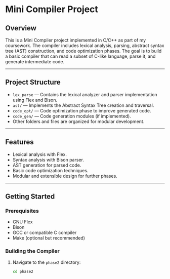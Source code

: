 # Mini Compiler Project

## Overview

This is a Mini Compiler project implemented in C/C++ as part of my coursework. The compiler includes lexical analysis, parsing, abstract syntax tree (AST) construction, and code optimization phases. The goal is to build a basic compiler that can read a subset of C-like language, parse it, and generate intermediate code.

---

## Project Structure

- `lex_parse` — Contains the lexical analyzer and parser implementation using Flex and Bison.
- `ast/` — Implements the Abstract Syntax Tree creation and traversal.
- `code_opt/` — Code optimization phase to improve generated code.
- `code_gen/` — Code generation modules (if implemented).
- Other folders and files are organized for modular development.

---

## Features

- Lexical analysis with Flex.
- Syntax analysis with Bison parser.
- AST generation for parsed code.
- Basic code optimization techniques.
- Modular and extensible design for further phases.

---

## Getting Started

### Prerequisites

- GNU Flex
- Bison
- GCC or compatible C compiler
- Make (optional but recommended)

### Building the Compiler

1. Navigate to the `phase2` directory:
   ```bash
   cd phase2
